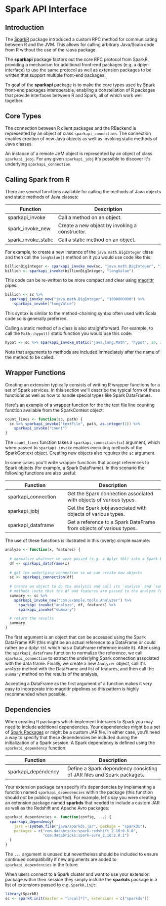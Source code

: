 Spark API Interface
================

<!---
// TODO: sparkapi_dependency
// TODO: sparkapi_dataframe
// TODO: magrittr re-export
--->
Introduction
------------

The [SparkR](https://github.com/apache/spark/tree/master/R) package introduced a custom RPC method for communicating between R and the JVM. This allows for calling arbitrary Java/Scala code from R without the use of the rJava package.

The **sparkapi** package factors out the core RPC protocol from SparkR, providing a mechanism for additional front-end packages (e.g. a dplyr-interface) to use the same protocol as well as extension packages to be written that support multiple front-end packages.

To goal of the **sparkapi** package is to make the core types used by Spark front-end packages interoperable, enabling a constellation of R packages that provide interfaces between R and Spark, all of which work well together.

Core Types
----------

The connection between R client packages and the RBackend is represented by an object of class `sparkapi_connection`. The connection enables creation of new Java objects as well as invoking static methods of Java classes.

An instance of a remote JVM object is represented by an object of class `sparkapi_jobj`. For any given `sparkapi_jobj` it's possible to discover it's underlying `sparkapi_connection`.

Calling Spark from R
--------------------

There are several functions available for calling the methods of Java objects and static methods of Java classes:

| Function              | Description                                    |
|-----------------------|------------------------------------------------|
| sparkapi\_invoke      | Call a method on an object.                    |
| spark\_invoke\_new    | Create a new object by invoking a constructor. |
| spark\_invoke\_static | Call a static method on an object.             |

For example, to create a new instance of the `java.math.BigInteger` class and then call the `longValue()` method on it you would use code like this:

``` r
billionBigInteger <- sparkapi_invoke_new(sc, "java.math.BigInteger", "1000000000")
billion <- sparkapi_invoke(billionBigInteger, "longValue")
```

This code can be re-written to be more compact and clear using [magrittr](https://cran.r-project.org/web/packages/magrittr/vignettes/magrittr.html) pipes:

``` r
billion <- sc %>% 
  sparkapi_invoke_new("java.math.BigInteger", "1000000000") %>%
    sparkapi_invoke("longValue")
```

This syntax is similar to the method-chaining syntax often used with Scala code so is generally preferred.

Calling a static method of a class is also straightforward. For example, to call the `Math::hypot()` static function you would use this code:

``` r
hypot <- sc %>% sparkapi_invoke_static("java.lang.Math", "hypot", 10, 20) 
```

Note that arguments to methods are included immediately after the name of the method to be called.

Wrapper Functions
-----------------

Creating an extension typically consists of writing R wrapper functions for a set of Spark services. In this section we'll describe the typical form of these functions as well as how to handle special types like Spark DataFrames.

Here's an example of a wrapper function for the the text file line counting function available from the SparkContext object:

``` r
count_lines <- function(sc, path) {
  sc %>% sparkapi_invoke("textFile", path, as.integer(1)) %>% 
    sparkapi_invoke("count")
}
```

The `count_lines` function takes a `sparkapi_connection` (`sc`) argument, which when passed to `sparkapi_invoke` enables executing methods of the SparkContext object. Creating new objects also requires the `sc` argument.

In some cases you'll write wrapper functions that accept references to Spark objects (for example, a Spark DataFrame). In this scenario the following functions are also useful:

<table>
<colgroup>
<col width="38%" />
<col width="61%" />
</colgroup>
<thead>
<tr class="header">
<th>Function</th>
<th>Description</th>
</tr>
</thead>
<tbody>
<tr class="odd">
<td>sparkapi_connection</td>
<td>Get the Spark connection associated with objects of various types.</td>
</tr>
<tr class="even">
<td>sparkapi_jobj</td>
<td>Get the Spark jobj associated with objects of various types.</td>
</tr>
<tr class="odd">
<td>sparkapi_dataframe</td>
<td>Get a reference to a Spark DataFrame from objects of various types.</td>
</tr>
</tbody>
</table>

The use of these functions is illustrated in this (overly) simple example:

``` r
analyze <- function(x, features) {
  
  # normalize whatever we were passed (e.g. a dplyr tbl) into a Spark DataFrame
  df <- sparkapi_dataframe(x)
  
  # get the underlying connection so we can create new objects
  sc <- sparkapi_connection(df)
  
  # create an object to do the analysis and call its `analyze` and `summary`
  # methods (note that the df and features are passed to the analyze function)
  summary <- sc %>%  
    sparkapi_invoke_new("com.example.tools.Analyzer") %>% 
      sparkapi_invoke("analyze", df, features) %>% 
      sparkapi_invoke("summary")

  # return the results
  summary
}
```

The first argument is an object that can be accessed using the Spark DataFrame API (this might be an actual reference to a DataFrame or could rather be a dplyr `tbl` which has a DataFrame reference inside it). After using the `sparkapi_dataframe` function to normalize the reference, we call `sparkapi_connection` to extract the underlying Spark connection associated with the data frame. Finally, we create a new `Analyzer` object, call it's `analyze` method with the DataFrame and list of features, and then call the `summary` method on the results of the analysis.

Accepting a DataFrame as the first argument of a function makes it very easy to incorporate into magrittr pipelines so this pattern is highly recommended when possible.

Dependencies
------------

When creating R packages which implement interaces to Spark you may need to include additional dependencies. Your dependencies might be a set of [Spark Packages](https://spark-packages.org/) or might be a custom JAR file. In either case, you'll need a way to specify that these dependencies be included during the initialization of a Spark session. A Spark dependency is defined using the `sparkapi_dependency` function:

<table>
<colgroup>
<col width="38%" />
<col width="61%" />
</colgroup>
<thead>
<tr class="header">
<th>Function</th>
<th>Description</th>
</tr>
</thead>
<tbody>
<tr class="odd">
<td>sparkapi_dependency</td>
<td>Define a Spark dependency consisting of JAR files and Spark packages.</td>
</tr>
</tbody>
</table>

Your extension package can specify it's dependencies by implementing a function named `sparkapi_dependencies` within the package (this function should *not* be publicly exported). For example, let's say you were creating an extension package named **sparkds** that needed to include a custom JAR as well as the Redshift and Apache Avro packages:

``` r
sparkapi_dependencies <- function(config, ...) {
  sparkapi_dependency(
    jars = system.file("java/sparkds.jar", package = "sparkds"),
    packages = c("com.databricks:spark-redshift_2.10:0.6.0",
                 "com.databricks:spark-avro_2.10:2.0.1")
  )
}
```

The `...` argument is unused but nevertheless should be included to ensure continued compatibility if new arguments are added to `sparkapi_dependencies` in the future.

When users connect to a Spark cluster and want to use your extension package within their session they simply include the **sparkds** package in a list of extensions passed to e.g. `SparkR.init`:

``` r
library(SparkR)
sc <- sparkR.init(master = "local[*]", extensions = c("sparkds"))
```

